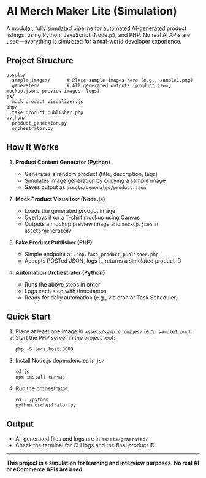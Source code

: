 
# AI Merch Maker Lite (Simulation)

A modular, fully simulated pipeline for automated AI-generated product listings, using Python, JavaScript (Node.js), and PHP. No real AI APIs are used—everything is simulated for a real-world developer experience.

## Project Structure

```
assets/
  sample_images/      # Place sample images here (e.g., sample1.png)
  generated/          # All generated outputs (product.json, mockup.json, preview images, logs)
js/
  mock_product_visualizer.js
php/
  fake_product_publisher.php
python/
  product_generator.py
  orchestrator.py
```

## How It Works

1. **Product Content Generator (Python)**
   - Generates a random product (title, description, tags)
   - Simulates image generation by copying a sample image
   - Saves output as `assets/generated/product.json`

2. **Mock Product Visualizer (Node.js)**
   - Loads the generated product image
   - Overlays it on a T-shirt mockup using Canvas
   - Outputs a mockup preview image and `mockup.json` in `assets/generated/`

3. **Fake Product Publisher (PHP)**
   - Simple endpoint at `/php/fake_product_publisher.php`
   - Accepts POSTed JSON, logs it, returns a simulated product ID

4. **Automation Orchestrator (Python)**
   - Runs the above steps in order
   - Logs each step with timestamps
   - Ready for daily automation (e.g., via cron or Task Scheduler)

## Quick Start

1. Place at least one image in `assets/sample_images/` (e.g., `sample1.png`).
2. Start the PHP server in the project root:
   ```
   php -S localhost:8000
   ```
3. Install Node.js dependencies in `js/`:
   ```
   cd js
   npm install canvas
   ```
4. Run the orchestrator:
   ```
   cd ../python
   python orchestrator.py
   ```

## Output
- All generated files and logs are in `assets/generated/`
- Check the terminal for CLI logs and the final product ID

---

**This project is a simulation for learning and interview purposes. No real AI or eCommerce APIs are used.**
